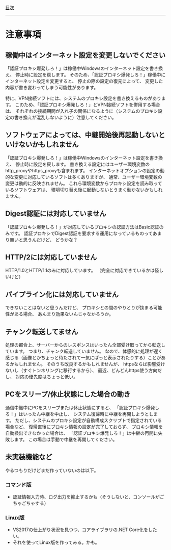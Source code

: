 [目次](Index.md)

---

# 注意事項

## 稼働中はインターネット設定を変更しないでください

「認証プロキシ爆発しろ！」は稼働中Windowsのインターネット設定を書き換え、
停止時に設定を戻します。
そのため、「認証プロキシ爆発しろ！」稼働中にインターネット設定を変更すると、
停止の際の設定の復元によって、
変更した内容が書き変わってしまう可能性があります。

特に、VPN接続ソフトには、システムのプロキシ設定を書き換えるものがあります。
このため、「認証プロキシ爆発しろ！」とVPN接続ソフトを併用する場合は、
それぞれの接続期間が入れ子の関係になるように（システムのプロキシ設定の書き換えが混乱しないように）注意してください。

## ソフトウェアによっては、中継開始後再起動しないといけないかもしれません

「認証プロキシ爆発しろ！」は稼働中Windowsのインターネット設定を書き換え、
停止時に設定を戻します。
書き換える設定にはユーザー環境変数のhttp_proxyやhttps_proxyも含まれます。
インターネットオプションの設定の動的な変更に対応しているソフトは多くありますが、
通常、ユーザー環境変数の変更は動的に反映されません。
これら環境変数からプロキシ設定を読み取っているソフトウェアは、
環境切り替え後に起動しないとうまく動かないかもしれません。

## Digest認証には対応していません

「認証プロキシ爆発しろ！」が対応しているプロキシの認証方法はBasic認証のみです。
認証プロキシでDigest認証を要求する運用になっているものってあまり無いと思うんだけど、
どうかな？

## HTTP/2には対応していません

HTTP/1.0とHTTP/1.1のみに対応しています。
（完全に対応できているかは怪しいけど）

## パイプライン化には対応していません

できないことはないと思うんだけど、
プロキシとの間のやりとりが挟まる可能性がある場合、
あんまり効果ないんじゃなかろうか。

## チャンク転送してません

処理の都合上、サーバーからのレスポンスはいったん全部受け取ってから転送しています。
つまり、チャンク転送していません。
なので、体感的に処理が遅く感じる（画像とかちょっと待たされて一気にぱっと表示されたりする）ことがあるかもしれません。
そのうち改良するかもしれませんが、
httpsならば影響受けないし（すぐトンネリングに移行するから）、
最近、どんどんhttps使う方向だし、
対応の優先度はちょっと低い。

## PCをスリープ/休止状態にした場合の動き

通信中継中にPCをスリープまたは休止状態にすると、
「認証プロキシ爆発しろ！」はいったん中継を中止し、
システム復帰時に中継を再開しようとします。
ただし、システムのプロキシ設定が自動構成スクリプトで指定されている場合など、
復帰直後にプロキシ情報の設定が完了しておらず、
プロキシ情報を自動検出できなかった場合は、
「認証プロキシ爆発しろ！」は中継の再開に失敗します。
この場合は手動で中継を再開してください。

## 未実装機能など

やるつもりだけどまだ作っていないのは以下。

### コマンド版

* 認証情報入力時、ログ出力を抑止するかも（そうしないと、コンソールがごちゃごちゃする）

### Linux版

* VS2017の仕上がり状況を見つつ、コアライブラリの.NET Core化をしたい。
* それを使ってLinux版を作ってみる。かも。
